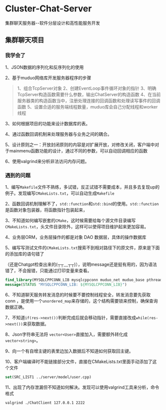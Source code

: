 # Cluster-Chat-Server
集群聊天服务器--软件分层设计和高性能服务开发

## 集群聊天项目

### 我学会了

1、JSON数据的序列化和反序列化的使用

2、基于muduo网络库开发服务器程序的步骤

> 1、组合TcpServer对象
> 2、创建EventLoop事件循环对象的指针
> 3、明确TcpServer构造函数需要什么参数，输出ChatServer的构造函数
> 4、在当前服务器类的构造函数当中，注册处理连接的回调函数和处理读写事件的回调函数
> 5、设置合适的服务端线程数量，muduo库会自己分配线程和worker线程

3、如何根据项目的功能来设计数据库的表。

4、通过函数回调机制来处理服务器与业务之间的耦合。

5、设计原则之一：开放封闭原则的内容是对扩展开放，对修改关闭，客户端中对于mainmenu函数功能的设计，通过不同的参数，可以自动回调相应的函数

6、使用valgrind来分析非法访问内存问题。

### 遇到的问题

1、编写`Makefile`文件不熟练，多试错，反正试错不需要成本，并且多去复现up的例子。发现编写`CMakeLists.txt`，可以自动生成`Makefile`

2、函数回调机制理解不了，`std::function`和`std::bind`的使用。`std::function`是函数对象包装器，将函数指针包装起来，

3、不知道如何编写嵌套的`CMake`，这时候需要给每个源文件目录编写`CMakeLists.txt`，头文件目录除外，这样可以使得项目维护起来更加容易。

4、业务层ORM，业务层操作的都是对象 DAO 数据层，具体的操作数据库

5、编写写测试文件的`CMakeLists.txt`搜索不到相对路径下的原文件，原来是下面的添加库的语句错了

（还是Chatgpt检查出来的(┬┬﹏┬┬)），说明message还是挺有用的，因为语法错了，不会报错，只能通过打印变量来查看。

```cmake
find_library(MYSQLCPPCONN_LIB mysqlcppconn muduo_net muduo_base pthread)
message(STATUS "MYSQLCPPCONN_LIB: ${MYSQLCPPCONN_LIB}")
```

6、不知道聊天服务转发消息的时候要不要控制线程安全，转发消息要先获取 conn ，是使用一个`unordered_map`来存储的，这个结构需要锁来控制，确保查询数据正确。

7、不知道`if(res->next())`判断完成后就会移动指针，需要直接改成`while(res->next())`来获取数据。

8、Json字符串无法将 `vector<User>`直接加入，需要额外转化成`vector<string>`。

9、向一个有自增主键的表里边加入数据后不知道如何获取回主键。

10、客户端编译时不能链接部分文件，直接在CMakeLists.txt里面手动添加了这个文件

```cmake
set(SRC_LIST1 ../server/model/user.cpp)
```

11、出现了内存泄漏但不知道如何解决。发现可以使用valgrind工具来分析，命令格式

```shell
valgrind ./ChatClient 127.0.0.1 2222
```

